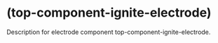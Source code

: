 # (top-component-ignite-electrode)

Description for electrode component top-component-ignite-electrode.
